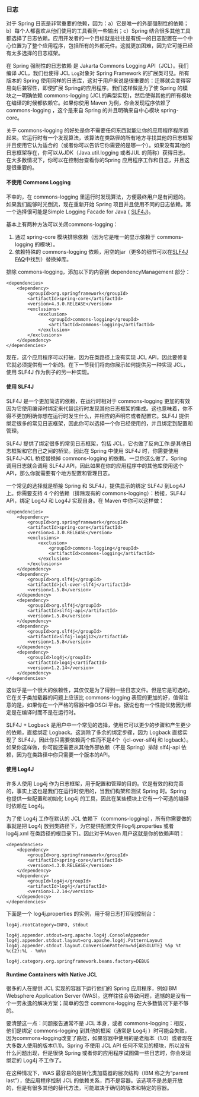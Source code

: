 ### 日志

对于 Spring 日志是非常重要的依赖，因为：a）它是唯一的外部强制性的依赖；b）每个人都喜欢从他们使用的工具看到一些输出；c）Spring 结合很多其他工具都选择了日志依赖。应用开发者的一个目标就是往往是有统一的日志配置在一个中心位置为了整个应用程序，包括所有的外部元件。这就更加困难，因为它可能已经有太多选择的日志框架。

在 Spring 强制性的日志依赖 是 Jakarta Commons Logging API（JCL）。我们编译 JCL，我们也使得 JCL `Log`对象对 Spring Framework 的扩展类可见。所有版本的 Spring 使用同样的日志库，这对于用户来说是很重要的：迁移就会变得容易向后兼容性，即使扩展 Spring的应用程序。我们这样做是为了使 Spring 的模块之一明确依赖 commons-logging \(JCL的典型实现\)，然后使得其他的所有模块在编译的时候都依赖它。如果你使用 Maven 为例，你会发现程序依赖了 commons-logging ，这个是来自 Spring 的并且明确来自中心模块 spring-core。

关于 commons-logging 的好处是你不需要任何东西就能让你的应用程序程序跑起来。它运行时有一个发现算法，该算法在类路径的所有地方寻找其他的日志框架并且使用它认为适合的（或者你可以告诉它你需要的是哪一个）。如果没有其他的日志框架存在，你可以从JDK（Java.util.logging 或者JUL 的简称）获得日志。在大多数情况下，你可以在控制台查看你的Spring 应用程序工作和日志，并且这是很重要的。

#### 不使用 Commons Logging

不幸的，在 commons-logging 里运行时发现算法，方便最终用户是有问题的。如果我们能够时光倒流，现在重新开始 Spring 项目并且使用不同的日志依赖。第一个选择很可能是Simple Logging Facade for Java \( [SLF4J](http://www.slf4j.org/)\)。

基本上有两种方法可以关闭commons-logging：

1. 通过 spring-core 模块排除依赖（因为它是唯一的显示依赖于 commons-logging 的模块）。
2. 依赖特殊的 commons-logging 依赖，用空的jar（更多的细节可以在[SLF4J FAQ](http://slf4j.org/faq.html#excludingJCL)中找到）替换掉库。

排除 commons-logging，添加以下的内容到 dependencyManagement 部分：

```
<dependencies>
    <dependency>
        <groupId>org.springframework</groupId>
        <artifactId>spring-core</artifactId>
        <version>4.3.0.RELEASE</version>
        <exclusions>
            <exclusion>
                <groupId>commons-logging</groupId>
                <artifactId>commons-logging</artifactId>
            </exclusion>
        </exclusions>
    </dependency>
</dependencies>
```

现在，这个应用程序可以打破，因为在类路径上没有实现 JCL API，因此要修复它就必须提供有一个新的。在下一节我们将向你展示如何提供另一种实现 JCL，使用 SLF4J 作为例子的另一种实现。

#### 使用 SLF4J

SLF4J 是一个更加简洁的依赖，在运行时相对于 commons-logging 更加的有效因为它使用编译时绑定来代替运行时发现其他日志框架的集成。这也意味着，你不得不更加明确你想在运行时发生什么，并相应的声明它或者配置它。SLF4J 提供绑定很多的常见日志框架，因此你可以选择一个你已经使用的，并且绑定到配置和管理。

SLF4J 提供了绑定很多的常见日志框架，包括 JCL，它也做了反向工作:是其他日志框架和它自己之间的桥梁。因此在 Spring 中使用 SLF4J 时，你需要使用 SLF4J-JCL 桥接替换掉 commons-logging 的依赖。一旦你这么做了，Spring 调用日志就会调用 SLF4J API，因此如果在你的应用程序中的其他库使用这个API，那么你就需要有个地方配置和管理日志。

一个常见的选择就是桥接 Spring 和 SLF4J，提供显示的绑定 SLF4J 到Log4J 上。你需要支持 4 个的依赖（排除现有的 commons-logging）：桥接，SLF4J API，绑定 Log4J 和 Log4J 实现自身。在 Maven 中你可以这样做：

```
<dependencies>
    <dependency>
        <groupId>org.springframework</groupId>
        <artifactId>spring-core</artifactId>
        <version>4.3.0.RELEASE</version>
        <exclusions>
            <exclusion>
                <groupId>commons-logging</groupId>
                <artifactId>commons-logging</artifactId>
            </exclusion>
        </exclusions>
    </dependency>
    <dependency>
        <groupId>org.slf4j</groupId>
        <artifactId>jcl-over-slf4j</artifactId>
        <version>1.5.8</version>
    </dependency>
    <dependency>
        <groupId>org.slf4j</groupId>
        <artifactId>slf4j-api</artifactId>
        <version>1.5.8</version>
    </dependency>
    <dependency>
        <groupId>org.slf4j</groupId>
        <artifactId>slf4j-log4j12</artifactId>
        <version>1.5.8</version>
    </dependency>
    <dependency>
        <groupId>log4j</groupId>
        <artifactId>log4j</artifactId>
        <version>1.2.14</version>
    </dependency>
</dependencies>
```

这似乎是一个很大的依赖性，其仅仅是为了得到一些日志文件。但是它是可选的，它在关于类加载器的问题上应该比 commons-logging 表现的更加的好，值得注意的是，如果你在一个严格的容器中像OSGi 平台。据说也有一个性能优势因为绑定是在编译时而不是在运行时。

SLF4J + Logback 是用户中一个常见的选择，使用它可以更少的步骤和产生更少的依赖，直接绑定 Logback。这消除了多余的绑定步骤，因为 Logback 直接实现了 SLF4J，因此你只需要依赖两个库而不是4个（jcl-over-slf4j 和 logback）。如果你这样做，你可能还需要从其他外部依赖（不是 Spring）排除 slf4j-api 依赖，因为在类路径中你只需要一个版本的API。

#### 使用 Log4J

许多人使用 Log4j 作为日志框架，用于配置和管理的目的。它是有效的和完善的，事实上这也是我们在运行时使用的，当我们构架和测试 Spring 时。Spring 也提供一些配置和初始化 Log4j 的工具，因此在某些模块上它有一个可选的编译时依赖在 Log4j。

为了使 Log4j 工作在默认的 JCL 依赖下（commons-logging），所有你需要做的事就是把 Log4j 放到类路径下，为它提供配置文件\(log4j.properties 或者 log4j.xml 在类路径的根目录下\)。因此对于Maven 用户这就是你的依赖声明：

```
<dependencies>
    <dependency>
        <groupId>org.springframework</groupId>
        <artifactId>spring-core</artifactId>
        <version>4.3.0.RELEASE</version>
    </dependency>
    <dependency>
        <groupId>log4j</groupId>
        <artifactId>log4j</artifactId>
        <version>1.2.14</version>
    </dependency>
</dependencies>
```

下面是一个 log4j.properties 的实例，用于将日志打印到控制台：

```
log4j.rootCategory=INFO, stdout

log4j.appender.stdout=org.apache.log4j.ConsoleAppender
log4j.appender.stdout.layout=org.apache.log4j.PatternLayout
log4j.appender.stdout.layout.ConversionPattern=%d{ABSOLUTE} %5p %t %c{2}:%L - %m%n

log4j.category.org.springframework.beans.factory=DEBUG
```

#### Runtime Containers with Native JCL

很多的人在提供 JCL 实现的容器下运行他们的 Spring 应用程序，例如IBM Websphere Application Server \(WAS\)。这样往往会导致问题，遗憾的是没有一个一劳永逸的解决方案；简单的包含 commons-logging 在大多数情况下是不够的。

要清楚这一点：问题报告通常不是 JCL 本身，或者 commons-logging：相反，他们是绑定 commons-logging 到其他的框架（通常是 Log4j ）时可能会失败，因为commons-logging改变了路径，如果容器中使用的是老版本（1.0）或者现在大多数人使用的版本\(1.1\)。Spring 不使用 JCL API 任何不常见的模块，所以没有什么问题出现，但是很快 Spring 或者你的应用程序试图做一些日志时，你会发现绑定的 Log4j 不工作了。

在这种情况下，WAS 最容易的是转化类加载器的层次结构（IBM 称之为“parent last”），使应用程序控制 JCL 的依赖关系，而不是容器。该选项不是总是开放的，但是有很多其他的替代方法，可能取决于确切的版本和特定的容器。

